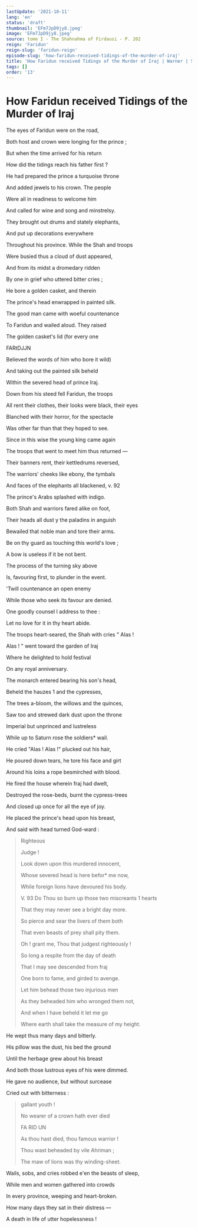 ```yaml
---
lastUpdate: '2021-10-11'
lang: 'en'
status: 'draft'
thumbnail: 'EFm7JpD9jy8.jpeg'
image: 'EFm7JpD9jy8.jpeg'
source: tome I - The Shahnahma of Firdausi - P. 202
reign: 'Faridun'
reign-slug: 'faridun-reign'
episode-slug: 'how-faridun-received-tidings-of-the-murder-of-iraj'
title: 'How Faridun received Tidings of the Murder of Iraj | Warner | Shahnama'
tags: []
order: '13'
---
```


<!-- LTeX: language=en -->

# How Faridun received Tidings of the Murder of Iraj

The eyes of Faridun were on the road,

Both host and crown were longing for the prince ;

But when the time arrived for his return

How did the tidings reach his father first ?

He had prepared the prince a turquoise throne

And added jewels to his crown. The people

Were all in readiness to welcome him

And called for wine and song and minstrelsy.

They brought out drums and stately elephants,

And put up decorations everywhere

Throughout his province. While the Shah and troops

Were busied thus a cloud of dust appeared,

And from its midst a dromedary ridden

By one in grief who uttered bitter cries ;

He bore a golden casket, and therein

The prince's head enwrapped in painted silk.

The good man came with woeful countenance

To Faridun and wailed aloud. They raised

The golden casket's lid (for every one

FARtDJJN

Believed the words of him who bore it wild)

And taking out the painted silk beheld

Within the severed head of prince Iraj.

Down from his steed fell Faridun, the troops

All rent their clothes, their looks were black, their eyes

Blanched with their horror, for the spectacle

Was other far than that they hoped to see.

Since in this wise the young king came again

The troops that went to meet him thus returned —

Their banners rent, their kettledrums reversed,

The warriors' cheeks like ebony, the tymbals

And faces of the elephants all blackened, v. 92

The prince's Arabs splashed with indigo.

Both Shah and warriors fared alike on foot,

Their heads all dust y the paladins in anguish

Bewailed that noble man and tore their arms.

Be on thy guard as touching this world's love ;

A bow is useless if it be not bent.

The process of the turning sky above

Is, favouring first, to plunder in the event.

'Twill countenance an open enemy

While those who seek its favour are denied.

One goodly counsel I address to thee :

Let no love for it in thy heart abide.

The troops heart-seared, the Shah with cries " Alas !

Alas ! " went toward the garden of Iraj

Where he delighted to hold festival

On any royal anniversary.

The monarch entered bearing his son's head,

Beheld the hauzes 1 and the cypresses,

The trees a-bloom, the willows and the quinces,

Saw too and strewed dark dust upon the throne

Imperial but unprinced and lustreless

While up to Saturn rose the soldiers\* wail.

He cried "Alas ! Alas !" plucked out his hair,

He poured down tears, he tore his face and girt

Around his loins a rope besmirched with blood.

He fired the house wherein fraj had dwelt,

Destroyed the rose-beds, burnt the cypress-trees

And closed up once for all the eye of joy.

He placed the prince's head upon his breast,

And said with head turned God-ward :

> Righteous
>
> Judge !
>
> Look down upon this murdered innocent,
>
> Whose severed head is here befor\* me now,
>
> While foreign lions have devoured his body.
>
> V. 93 Do Thou so burn up those two miscreants 1 hearts
>
> That they may never see a bright day more.
>
> So pierce and sear the livers of them both
>
> That even beasts of prey shall pity them.
>
> Oh ! grant me, Thou that judgest righteously !
>
> So long a respite from the day of death
>
> That I may see descended from fraj
>
> One born to fame, and girded to avenge.
>
> Let him behead those two injurious men
>
> As they beheaded him who wronged them not,
>
> And when I have beheld it let me go
>
> Where earth shall take the measure of my height.

He wept thus many days and bitterly.

His pillow was the dust, his bed the ground

Until the herbage grew about his breast

And both those lustrous eyes of his were dimmed.

He gave no audience, but without surcease

Cried out with bitterness :

> gallant youth !
>
> No wearer of a crown hath ever died
>
> FA RID UN
>
> As thou hast died, thou famous warrior !
>
> Thou wast beheaded by vile Ahriman ;
>
> The maw of lions was thy winding-sheet.

Wails, sobs, and cries robbed e'en the beasts of sleep,

While men and women gathered into crowds

In every province, weeping and heart-broken.

How many days they sat in their distress —

A death in life of utter hopelessness !

